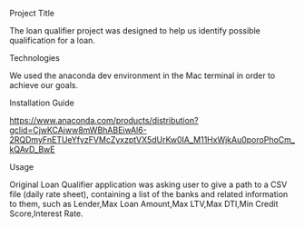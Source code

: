 Project Title

The loan qualifier project was designed to help us identify possible qualification for a loan.

Technologies

We used the anaconda dev environment in the Mac terminal in order to achieve our goals.

Installation Guide

https://www.anaconda.com/products/distribution?gclid=CjwKCAjww8mWBhABEiwAl6-2RQDmyFnETUeYfyzFVMcZyxzptVX5dUrKw0IA_M11HxWjkAu0poroPhoCm_kQAvD_BwE

Usage

Original Loan Qualifier application was asking user to give a path to a CSV file (daily rate sheet), containing a list of the banks and related information to them, such as Lender,Max Loan Amount,Max LTV,Max DTI,Min Credit Score,Interest Rate.

